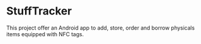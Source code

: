 # StuffTracker
This project offer an Android app to add, store, order and borrow physicals items equipped with NFC tags.


